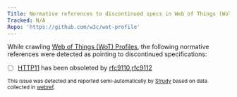 ```yaml
---
Title: Normative references to discontinued specs in Web of Things (WoT) Profiles
Tracked: N/A
Repo: 'https://github.com/w3c/wot-profile'
---
```


While crawling [Web of Things (WoT) Profiles](https://w3c.github.io/wot-profile/), the following normative references were detected as pointing to discontinued specifications:
* [ ] [HTTP11](https://httpwg.org/specs/rfc7230.html) has been obsoleted by [rfc9110](https://httpwg.org/specs/rfc9110.html),[rfc9112](https://httpwg.org/specs/rfc9112.html)

<sub>This issue was detected and reported semi-automatically by [Strudy](https://github.com/w3c/strudy/) based on data collected in [webref](https://github.com/w3c/webref/).</sub>

